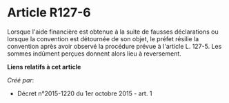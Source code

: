 # Article R127-6

Lorsque l'aide financière est obtenue à la suite de fausses déclarations ou lorsque la convention est détournée de son objet,
le préfet résilie la convention après avoir observé la procédure prévue à l'article L. 127-5. Les sommes indûment perçues
donnent alors lieu à reversement.

**Liens relatifs à cet article**

_Créé par_:

  - Décret n°2015-1220 du 1er octobre 2015 - art. 1
